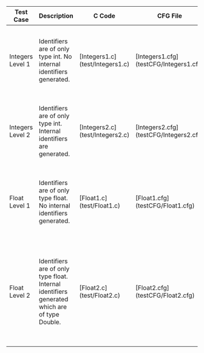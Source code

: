 Test Case | Description | C Code | CFG File | Parsing Output | Result 
----------|-------------|--------|----------|----------------|--------
Integers Level 1 | Identifiers are of only type int. No internal identifiers generated.| [Integers1.c] (test/Integers1.c) | [Integers1.cfg] (testCFG/Integers1.cfg)| [Integers1.txt] (testOutput/Integers1.txt)| Everything is proper except loop values don't change in symbol table.
Integers Level 2 | Identifiers are of only type int. Internal identifiers are generated.| [Integers2.c] (test/Integers2.c) | [Integers2.cfg] (testCFG/Integers2.cfg)| [Integers2.txt] (testOutput/Integers2.txt)| Everything is proper except loop values don't change in symbol table.
Float Level 1 | Identifiers are of only type float. No internal identifiers generated.| [Float1.c] (test/Float1.c) | [Float1.cfg] (testCFG/Float1.cfg)| [Float1.txt] (testOutput/Float1.txt)| Everything is proper except loop values don't change in symbol table.
Float Level 2 | Identifiers are of only type float. Internal identifiers generated which are of type Double.| [Float2.c] (test/Float2.c) | [Float2.cfg] (testCFG/Float2.cfg)| [Float2.txt] (testOutput/Float2.txt)| 1.Because of type mixing symbol table is not proper for double values. <br> 2.Loop values don't change in symbol table.
